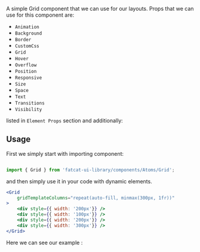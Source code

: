 A simple Grid component that we can use for our layouts. Props that we can use for this component are:

- `Animation`
- `Background`
- `Border`
- `CustomCss`
- `Grid`
- `Hover`
- `Overflow`
- `Position`
- `Responsive`
- `Size`
- `Space`
- `Text`
- `Transitions`
- `Visibility`

listed in `Element Props` section and additionally:

## Usage 

First we simply start with importing component:

```jsx

import { Grid } from 'fatcat-ui-library/components/Atoms/Grid';

```

and then simply use it in your code with dynamic elements.

```jsx
<Grid
	gridTemplateColumns="repeat(auto-fill, minmax(300px, 1fr))"
>
	<div style={{ width: '200px'}} />
	<div style={{ width: '100px'}} />
	<div style={{ width: '200px'}} />
	<div style={{ width: '300px'}} />
</Grid>
```

Here we can see our example	:
